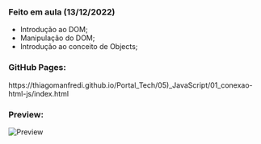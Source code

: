 <h3>Feito em aula (13/12/2022)</h3>

- Introdução ao DOM;
- Manipulação do DOM;
- Introdução ao conceito de Objects;

<h3>GitHub Pages:</h3>
https://thiagomanfredi.github.io/Portal_Tech/05)_JavaScript/01_conexao-html-js/index.html

<h3>Preview:</h3>

![Preview](https://user-images.githubusercontent.com/118065155/207963880-a0e88e4c-4226-4fee-8bac-1d2f4efceb82.png)
